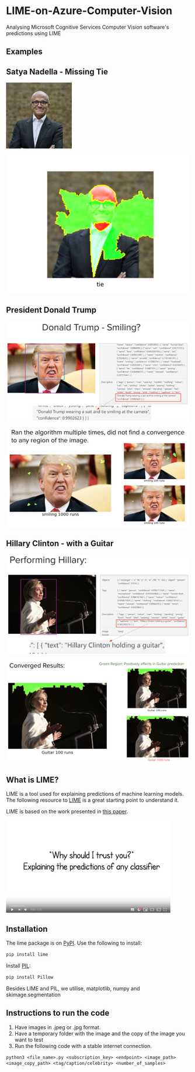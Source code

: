 # LIME-on-Azure-Computer-Vision

Analysing Microsoft Cognitive Services Computer Vision software's predictions using LIME

## Examples

## Satya Nadella - Missing Tie

![Identifying the Tie](Examples/Satya%20tie.jpg)



![Results](Examples/Results%20satya_tie_10000.png)



## President Donald Trump 

![LIME can't see the smile](Examples/Donald%20Trump%20Smiling.png)



![Results](Examples/Results_Donald%20Trump%20Smiling.png)



## Hillary Clinton - with a Guitar

![Ah, there it is!](Examples/Performing%20Hillary.png)



![Results](Examples/Results_Performing%20Hillary.png)



## What is LIME?

LIME is a tool used for explaining predictions of machine learning models. The following resource to [LIME](https://github.com/marcotcr/lime) is a great starting point to understand it.

LIME is based on the work presented in [this paper](https://arxiv.org/abs/1602.04938).

<a href="https://www.youtube.com/watch?v=hUnRCxnydCc" target="_blank"><img src="video_start.png" width="450" alt="KDD promo video"/></a>

## Installation

The lime package is on [PyPI](https://pypi.python.org/pypi/lime). Use the following to install:

```sh
pip install lime
```

Install [PIL](https://pypi.python.org/pypi/Pillow/2.2.1):

```sh
pip install Pillow
```

Besides LIME and PIL, we utilise, matplotlib, numpy and skimage.segmentation

## Instructions to run the code
1. Have images in .jpeg or .jpg format.
2. Have a temporary folder with the image and the copy of the image you want to test
3. Run the following code with a stable internet connection.

```
python3 <file_name>.py <subscription_key> <endpoint> <image_path> <image_copy_path> <tag/caption/celebrity> <number_of_samples> 
```
